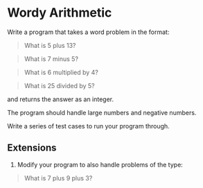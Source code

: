 # Wordy Arithmetic

Write a program that takes a word problem in the format:

> What is 5 plus 13?

> What is 7 minus 5?

> What is 6 multiplied by 4?

> What is 25 divided by 5?

and returns the answer as an integer.

The program should handle large numbers and negative numbers.

Write a series of test cases to run your program through.

## Extensions

1. Modify your program to also handle problems of the type:

> What is 7 plus 9 plus 3?

